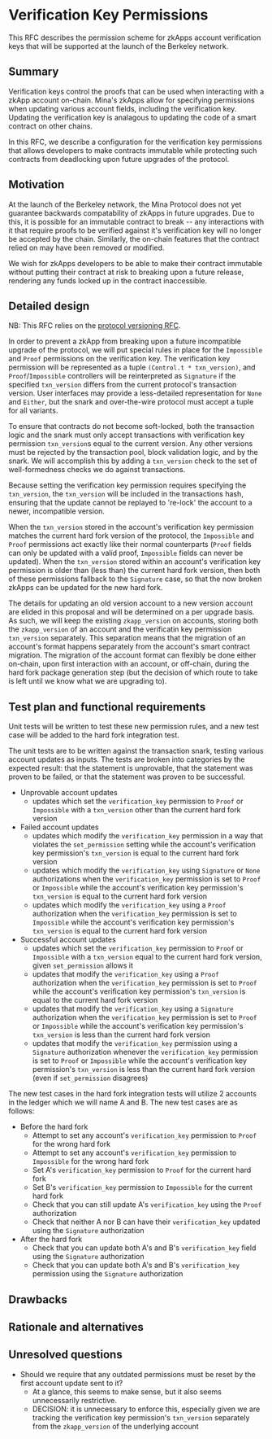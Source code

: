 # Verification Key Permissions

This RFC describes the permission scheme for zkApps account verification keys that will be supported at the launch of the Berkeley network.

## Summary

Verification keys control the proofs that can be used when interacting with a zkApp account on-chain. Mina's zkApps allow for specifying permissions when updating various account fields, including the verification key. Updating the verification key is analagous to updating the code of a smart contract on other chains.

In this RFC, we describe a configuration for the verification key permissions that allows developers to make contracts immutable while protecting such contracts from deadlocking upon future upgrades of the protocol.

## Motivation

At the launch of the Berkeley network, the Mina Protocol does not yet guarantee backwards compatability of zkApps in future upgrades. Due to this, it is possible for an immutable contract to break -- any interactions with it that require proofs to be verified against it's verification key will no longer be accepted by the chain. Similarly, the on-chain features that the contract relied on may have been removed or modified.

We wish for zkApps developers to be able to make their contract immutable without putting their contract at risk to breaking upon a future release, rendering any funds locked up in the contract inaccessible.

## Detailed design

NB: This RFC relies on the [protocol versioning RFC](TODO).

In order to prevent a zkApp from breaking upon a future incompatible upgrade of the protocol, we will put special rules in place for the `Impossible` and `Proof` permissions on the verification key. The verification key permission will be represented as a tuple `(Control.t * txn_version)`, and `Proof`/`Impossible` controllers will be reinterpreted as `Signature` if the specified `txn_version` differs from the current protocol's transaction version. User interfaces may provide a less-detailed representation for `None` and `Either`, but the snark and over-the-wire protocol must accept a tuple for all variants.

To ensure that contracts do not become soft-locked, both the transaction logic and the snark must only accept transactions with verification key permission `txn_version`s equal to the current version. Any other versions must be rejected by the transaction pool, block validation logic, and by the snark. We will accomplish this by adding a `txn_version` check to the set of well-formedness checks we do against transactions.

Because setting the verification key permission requires specifying the `txn_version`, the `txn_version` will be included in the transactions hash, ensuring that the update cannot be replayed to 're-lock' the account to a newer, incompatible version.

When the `txn_version` stored in the account's verification key permission matches the current hard fork version of the protocol, the `Impossible` and `Proof` permissions act exactly like their normal counterparts (`Proof` fields can only be updated with a valid proof, `Impossible` fields can never be updated). When the `txn_version` stored within an account's verification key permission is older than (less than) the current hard fork version, then both of these permissions fallback to the `Signature` case, so that the now broken zkApps can be updated for the new hard fork.

The details for updating an old version account to a new version account are elided in this proposal and will be determined on a per upgrade basis. As such, we will keep the existing `zkapp_version` on accounts, storing both the `zkapp_version` of an account and the verificatin key permission `txn_version` separately. This separation means that the migration of an account's format happens separately from the account's smart contract migration. The migration of the account format can flexibly be done either on-chain, upon first interaction with an account, or off-chain, during the hard fork package generation step (but the decision of which route to take is left until we know what we are upgrading to).

## Test plan and functional requirements

Unit tests will be written to test these new permission rules, and a new test case will be added to the hard fork integration test.

The unit tests are to be written against the transaction snark, testing various account updates as inputs. The tests are broken into categories by the expected result: that the statement is unprovable, that the statement was proven to be failed, or that the statement was proven to be successful.

* Unprovable account updates
    * updates which set the `verification_key` permission to `Proof` or `Impossible` with a `txn_version` other than the current hard fork version
* Failed account updates
    * updates which modify the `verification_key` permission in a way that violates the `set_permission` setting while the account's verification key permission's `txn_version` is equal to the current hard fork version
    * updates which modify the `verification_key` using `Signature` or `None` authorizations when the `verification_key` permission is set to `Proof` or `Impossible` while the account's verification key permission's `txn_version` is equal to the current hard fork version
    * updates which modify the `verification_key` using a `Proof` authorization when the `verification_key` permission is set to `Impossible` while the account's verification key permission's `txn_version` is equal to the current hard fork version
* Successful account updates
    * updates which set the `verification_key` permission to `Proof` or `Impossible` with a `txn_version` equal to the current hard fork version, given `set_permission` allows it
    * updates that modify the `verification_key` using a `Proof` authorization when the `verification_key` permission is set to `Proof` while the account's verification key permission's `txn_version` is equal to the current hard fork version
    * updates that modify the `verification_key` using a `Signature` authorization when the `verification_key` permission is set to `Proof` or `Impossible` while the account's verification key permission's `txn_version` is less than the current hard fork version
    * updates that modify the `verification_key` permission using a `Signature` authorization whenever the `verification_key` permission is set to `Proof` or `Impossible` while the account's verification key permission's `txn_version` is less than the current hard fork version (even if `set_permission` disagrees)

The new test cases in the hard fork integration tests will utilize 2 accounts in the ledger which we will name A and B. The new test cases are as follows:

* Before the hard fork
    * Attempt to set any account's `verification_key` permission to `Proof` for the wrong hard fork
    * Attempt to set any account's `verification_key` permission to `Impossible` for the wrong hard fork
    * Set A's `verification_key` permission to `Proof` for the current hard fork
    * Set B's `verification_key` permission to `Impossible` for the current hard fork
    * Check that you can still update A's `verification_key` using the `Proof` authorization
    * Check that neither A nor B can have their `verification_key` updated using the `Signature` authorization
* After the hard fork
    * Check that you can update both A's and B's `verification_key` field using the `Signature` authorization
    * Check that you can update both A's and B's `verification_key` permission using the `Signature` authorization

## Drawbacks
[drawbacks]: #drawbacks

## Rationale and alternatives

## Unresolved questions

* Should we require that any outdated permissions must be reset by the first account update sent to it?
    * At a glance, this seems to make sense, but it also seems unnecessarily restrictive.
    * DECISION: it is unnecessary to enforce this, especially given we are tracking the verification key permission's `txn_version` separately from the `zkapp_version` of the underlying account
